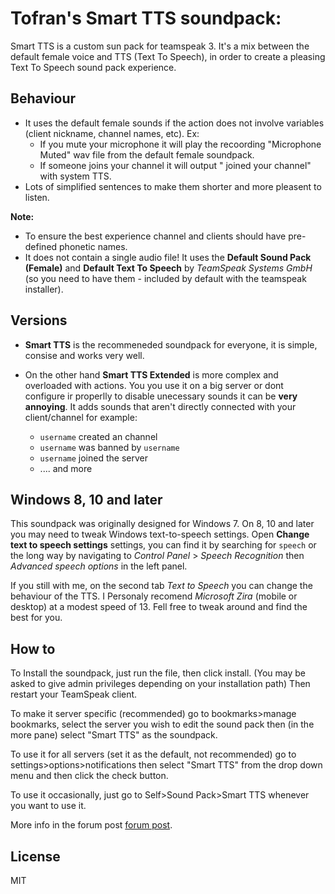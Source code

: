 # Tofran's Smart TTS soundpack:

Smart TTS is a custom sun pack for teamspeak 3. It's a mix between the default female voice and TTS (Text To Speech), in order to create a pleasing Text To Speech sound pack experience.

## Behaviour

 - It uses the default female sounds if the action does not involve variables (client nickname, channel names, etc). Ex:
   - If you mute your microphone it will play the recoording "Microphone Muted" wav file from the default female soundpack.
   - If someone joins your channel it will output "<USER> joined your channel" with system TTS.
 - Lots of simplified sentences to make them shorter and more pleasent to listen.
  
**Note:**

 - To ensure the best experience channel and clients should have pre-defined phonetic names.
 - It does not contain a single audio file! It uses the **Default Sound Pack (Female)** and **Default Text To Speech** by *TeamSpeak Systems GmbH* (so you need to have them - included by default with the teamspeak installer).
 
## Versions

 - **Smart TTS** is the recommeneded soundpack for everyone, it is simple, consise and works very well.
 
 - On the other hand **Smart TTS Extended** is more complex and overloaded with actions. You you use it on a big server or dont configure ir properlly to disable unecessary sounds it can be **very annoying**. It adds sounds that aren't directly connected with your client/channel for example:
   - `username` created an channel
   - `username` was banned by `username`
   - `username` joined the server
   - .... and more

## Windows 8, 10 and later
This soundpack was originally designed for Windows 7. On 8, 10 and later you may need to tweak Windows text-to-speech settings.
Open **Change text to speech settings** settings, you can find it by searching for `speech` or the long way by navigating to *Control Panel* > *Speech Recognition* then *Advanced speech options* in the left panel.

If you still with me, on the second tab *Text to Speech* you can change the behaviour of the TTS.
I Personaly recomend *Microsoft Zira* (mobile or desktop) at a modest speed of 13. 
Fell free to tweak around and find the best for you.

## How to

To Install the soundpack, just run the file, then click install.
(You may be asked to give admin privileges depending on your installation path)
Then restart your TeamSpeak client.

To make it server specific (recommended) go to bookmarks>manage bookmarks, select the server you wish to edit the sound pack then (in the more pane) select "Smart TTS" as the soundpack.

To use it for all servers (set it as the default, not recommended) go to settings>options>notifications then select "Smart TTS" from the drop down menu and then click the check button.

To use it occasionally, just go to Self>Sound Pack>Smart TTS whenever you want to use it.

More info in the forum post [forum post].

## License

MIT


[forum post]: <http://forum.teamspeak.com/showthread.php/105784-SoundPack-Smart-TTS-by-ToFran?p=396416#post396416>

